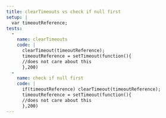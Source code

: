 ```yaml
---
title: clearTimeouts vs check if null first
setup: |
  var timeoutReference;
tests:
  -
    name: clearTimeouts
    code: |
      clearTimeout(timeoutReference);
      timeoutReference = setTimeout(function(){
      //does not care about this
      },200)
  -
    name: check if null first
    code: |
      if(timeoutReference) clearTimeout(timeoutReference);
      timeoutReference = setTimeout(function(){
      //does not care about this
      },200)
---
```


